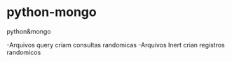 # python-mongo
python&amp;mongo

-Arquivos query criam consultas randomicas
-Arquivos Inert crian registros randomicos
